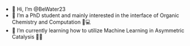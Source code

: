 - 👋 Hi, I’m @BeWater23
- 👀 I’m a PhD student and mainly interested in the interface of Organic Chemistry and Computation 🧪💻
- 🌱 I’m currently learning how to utilize Machine Learning in Asymmetric Catalysis 🧬🚀

